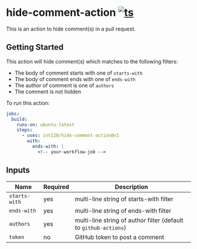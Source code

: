 # hide-comment-action [![ts](https://github.com/int128/hide-comment-action/actions/workflows/ts.yaml/badge.svg)](https://github.com/int128/hide-comment-action/actions/workflows/ts.yaml)

This is an action to hide comment(s) in a pull request.


## Getting Started

This action will hide comment(s) which matches to the following filters:

- The body of comment starts with one of `starts-with`
- The body of comment ends with one of `ends-with`
- The author of comment is one of `authors`
- The comment is not hidden

To run this action:

```yaml
jobs:
  build:
    runs-on: ubuntu-latest
    steps:
      - uses: int128/hide-comment-action@v1
        with:
          ends-with: |
            <!-- your-workflow-job -->
```


## Inputs

| Name | Required | Description
|------|----------|-------------
| `starts-with` | yes | multi-line string of starts-with filter
| `ends-with` | yes | multi-line string of ends-with filter
| `authors` | yes | multi-line string of author filter (default to `github-actions`)
| `token` | no | GitHub token to post a comment
